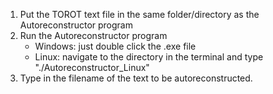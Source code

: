 1. Put the TOROT text file in the same folder/directory as the Autoreconstructor program
2. Run the Autoreconstructor program
    -   Windows: just double click the .exe file
    -   Linux: navigate to the directory in the terminal and type "./Autoreconstructor_Linux"
3. Type in the filename of the text to be autoreconstructed.
